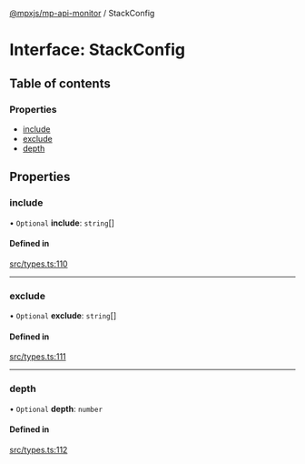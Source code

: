 [@mpxjs/mp-api-monitor](../index.md) / StackConfig

# Interface: StackConfig

## Table of contents

### Properties

- [include](StackConfig.md#include)
- [exclude](StackConfig.md#exclude)
- [depth](StackConfig.md#depth)

## Properties

### include

• `Optional` **include**: `string`[]

#### Defined in

[src/types.ts:110](https://github.com/mpx-ecology/mp-api-monitor/blob/008278c/src/types.ts#L110)

___

### exclude

• `Optional` **exclude**: `string`[]

#### Defined in

[src/types.ts:111](https://github.com/mpx-ecology/mp-api-monitor/blob/008278c/src/types.ts#L111)

___

### depth

• `Optional` **depth**: `number`

#### Defined in

[src/types.ts:112](https://github.com/mpx-ecology/mp-api-monitor/blob/008278c/src/types.ts#L112)
